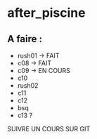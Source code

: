 # after_piscine

## A faire :
- rush01  -> FAIT
- c08     -> FAIT
- c09     -> EN COURS
- c10
- rush02
- c11
- c12
- bsq
- c13 ?
  
SUIVRE UN COURS SUR GIT 
